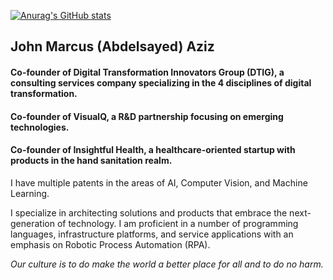 [![Anurag's GitHub stats](https://github-readme-stats.vercel.app/api?username=john-abdelsayed)](https://github.com/john-abdelsayed/john-abdelsayed)

## John Marcus (Abdelsayed) Aziz

#### Co-founder of Digital Transformation Innovators Group (DTIG), a consulting services company specializing in the 4 disciplines of digital transformation.

#### Co-founder of VisualQ, a R&D partnership focusing on emerging technologies.

#### Co-founder of Insightful Health, a healthcare-oriented startup with products in the hand sanitation realm.

I have multiple patents in the areas of AI, Computer Vision, and Machine Learning.

I specialize in architecting solutions and products that embrace the next-generation of technology. I am proficient in a number of programming languages, infrastructure platforms, and service applications with an emphasis on Robotic Process Automation (RPA).

*Our culture is to do make the world a better place for all and to do no harm.*

<!--
**John-Abdelsayed/John-Abdelsayed** is a ✨ _special_ ✨ repository because its `README.md` (this file) appears on your GitHub profile.

Here are some ideas to get you started:

- 🔭 I’m currently working on ...
- 🌱 I’m currently learning ...
- 👯 I’m looking to collaborate on ...
- 🤔 I’m looking for help with ...
- 💬 Ask me about ...
- 📫 How to reach me: ...
- 😄 Pronouns: ...
- ⚡ Fun fact: ...
-->

